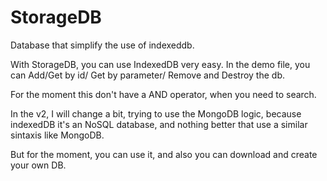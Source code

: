 StorageDB
=========

Database that simplify the use of indexeddb.

With StorageDB, you can use IndexedDB very easy.
In the demo file, you can Add/Get by id/ Get by parameter/ Remove and Destroy the db.

For the moment this don't have a AND operator, when you need to search.

In the v2, I will change a bit, trying to use the MongoDB logic, because indexedDB it's an NoSQL database, and nothing better that use a similar sintaxis like MongoDB.

But for the moment, you can use it, and also you can download and create your own DB.